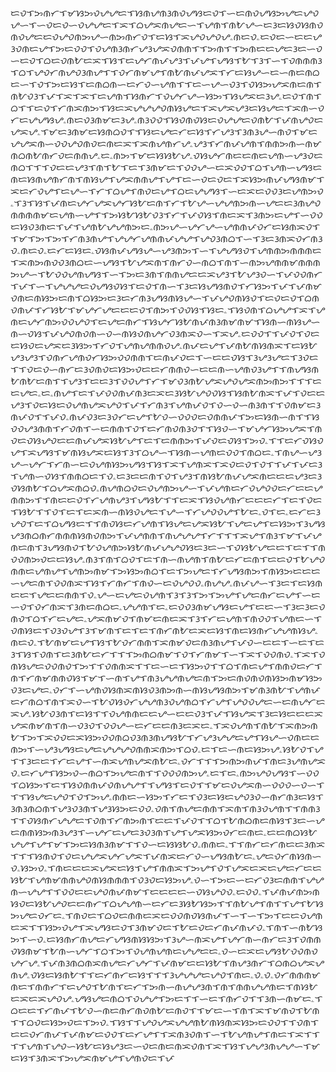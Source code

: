 ᜇᜏᜎᜅᜈᜆᜎᜋᜐᜅᜏᜌᜌᜇᜎᜐᜈᜌᜈᜂᜈᜏᜌᜐᜇᜏᜎᜑᜇᜈᜏᜌᜐᜅᜌᜇᜌᜏᜌᜑᜎᜑᜏᜇᜏᜑᜏᜌᜌᜇᜎᜁᜎᜊᜌᜁᜈᜌᜇᜑᜎᜌᜈᜎᜈᜀᜌᜑᜇᜂᜇᜐᜏᜐᜈᜏᜈᜏᜌᜇᜇᜏᜌᜏᜈᜅᜌᜑᜈᜅᜈᜆᜏᜎᜇᜐᜎᜁᜌᜏᜌᜏᜌۦᜈᜇᜏۦᜇᜏᜇᜑᜇᜇᜌᜂᜏᜈᜇᜌᜎᜅᜇᜏᜏᜎᜏᜌᜈᜂᜈᜆᜌᜂᜌᜁᜏᜈᜈᜎᜎᜅᜈᜎᜎᜅᜈᜇᜇᜌᜇᜂᜇᜑᜏᜑᜇᜏᜎᜊᜇᜏᜈᜀᜇᜁᜎᜐᜎᜇᜌᜆᜈᜉᜌᜂᜎᜉᜌᜎᜌᜐᜎᜀᜎᜂᜎᜑᜎᜏᜈᜈᜈᜂᜎᜊᜎᜌᜏᜆᜈᜌᜏᜂᜈᜌᜎᜎᜏᜆᜈᜋᜌᜎᜈᜀᜈᜉᜌᜁᜎᜆᜇᜐᜌᜑᜇᜑᜈᜇᜈᜊᜇᜑᜎᜏᜎᜅᜇᜐᜎᜇᜈᜊᜈᜑᜇᜆᜏᜑᜌᜈᜎᜎᜇᜑᜌᜑᜏᜂᜎᜏᜐᜅᜌᜁᜈᜇᜈᜎᜈᜀᜏᜂᜎᜉᜎᜁᜎᜁᜎᜇᜌᜈᜎᜐᜈᜆᜎᜏᜌᜆᜌᜑᜐᜅᜎᜐᜌᜁᜇᜂᜌۦᜇᜏᜎᜈᜎᜊᜎᜎᜇᜏᜎᜆᜈᜁᜈᜅᜎᜐᜇᜁᜌᜌᜌᜏᜈᜐᜌᜇᜎᜁᜌᜁᜌᜂᜇᜐᜌᜇᜎᜁᜈᜑᜏᜆᜇᜌᜌᜐᜌۦᜈᜇᜏᜂᜈᜋᜇᜂᜌۦᜈᜂᜏᜏᜎᜐᜏᜈᜏᜐᜇᜏᜌᜌᜇᜏᜈᜀᜎᜉᜈᜌᜏᜇᜌᜁᜌۦᜎᜋᜇᜂᜈᜋᜇᜐᜈᜊᜏᜎᜎᜐᜇᜌᜇᜆᜇᜐᜎᜆᜌᜂᜎᜂᜈᜂᜌᜑᜈᜏᜎᜋᜇᜌᜌᜁᜈᜑᜏᜏᜌᜏᜈᜏᜇᜈᜇᜁᜎᜁᜈᜌᜈᜆᜌۦᜌᜂᜎᜆᜈᜉᜌᜈᜎᜈᜈᜅᜈᜑᜈᜋᜈᜊᜈᜀᜈᜆᜏᜇᜈᜈᜌۦᜇۦᜈᜅᜎᜋᜇᜐᜐᜀᜌۦᜏᜐᜌᜆᜈᜇᜇᜈᜇᜌᜈᜑᜌᜂᜏᜇᜈᜊᜎᜎᜎᜏᜇᜇᜌᜂᜎᜈᜎᜀᜎᜇᜎᜂᜈᜋᜇᜎᜏᜏᜌᜑᜇᜁᜏᜏᜎᜊᜎᜌᜈᜑᜌᜐᜇᜈᜇᜐᜈᜌᜈᜆᜈᜎᜈᜐᜌᜎᜌᜁᜈᜈᜌᜎᜌᜎᜇᜑᜏᜇᜏᜇᜎᜁᜐᜅᜈᜉᜌᜐᜈᜋᜎᜁᜇᜆᜏᜌᜎᜇᜌᜑᜎᜆᜎᜊᜌᜎᜈᜏᜇᜌᜎᜊᜇᜌᜌᜐᜎᜑᜇᜁᜇᜏᜏᜂᜇᜌᜈᜅᜏۦᜎᜂᜎᜐᜎᜉᜈᜇᜌᜆᜌᜁᜌᜆᜐᜀᜇᜈᜎᜆᜎᜀᜌᜑᜌᜌᜈᜅᜈᜑᜌᜇᜇᜂᜈᜌᜏᜈᜈᜈᜈᜋᜇᜌᜈᜑᜌᜎᜎᜅᜐᜀᜐᜀᜏᜂᜎᜆᜎᜉᜏᜐᜎᜈᜇᜁᜎᜂᜈᜅᜇᜌᜎᜑᜏᜏᜇᜐᜏᜂᜈᜇᜎᜉᜎᜌᜈᜀᜌᜌᜈᜅᜇۦᜈᜅᜌᜑᜌᜆᜌᜑᜌᜈᜈᜉᜏᜆᜇᜐᜈᜁᜏᜎᜎᜋᜎᜅᜎᜅᜎᜆᜈᜂᜈᜌᜎᜌᜌᜆᜌᜈᜈᜉᜌᜌᜎᜌᜏᜂᜈᜊᜎᜑᜎᜂᜇᜂᜈᜁᜏᜆᜈᜂᜏۦᜈᜇᜏۦᜇᜆᜇᜐᜇۦᜏᜐᜈᜉᜌᜐᜌᜑᜌᜂᜈᜅᜎᜑᜎᜌᜌᜐᜏᜎᜌᜈᜈᜅᜈᜈᜈᜇᜎᜁᜈᜅᜈᜏᜏᜂᜈᜊᜇᜑᜌᜐᜎᜀᜌᜁᜈᜎᜈᜆᜏᜑᜈᜊᜎᜈᜎᜑᜈᜅᜌᜈᜈᜋᜈᜈᜈᜅᜌᜑᜎᜀᜏᜏᜌᜈᜌᜐᜎᜑᜎᜅᜇᜂᜈᜎᜈᜈᜌᜇᜇᜁᜌᜂᜎᜀᜌᜂᜏᜑᜎᜉᜏᜏᜈᜆᜎᜉᜎᜑᜎᜌᜌᜌᜇᜏᜌᜐᜏᜐᜎᜇᜏᜎᜈᜑᜎᜂᜇᜐᜌᜐᜈᜏᜎᜆᜐᜅᜎᜉᜎᜉᜈᜋᜏᜈᜇᜈᜐᜅᜇᜈᜎᜊᜐᜅᜇᜂᜇᜆᜈᜂᜌᜐᜈᜐᜌᜑᜎᜉᜌᜏᜈᜐᜏᜎᜇᜏᜇᜏᜎᜊᜈᜏᜈᜉᜎᜆᜐᜀᜎᜋᜌᜆᜌᜇᜇᜇᜏᜎᜈᜅᜎᜏᜏᜐᜎᜐᜇۦᜎᜐᜏᜈᜎᜊᜌᜌᜎᜁᜎᜌᜈᜇᜌᜆᜈᜅᜏᜏᜌᜏᜎᜇᜌᜇᜈᜆᜎᜐᜌᜆᜐᜀᜈᜉᜈᜂᜈᜋᜈᜋᜎᜐᜈᜑᜈᜐᜌᜑᜈᜑᜏᜐᜎᜉᜌᜏᜈᜏᜈᜑᜏᜑᜈᜐᜏᜈᜌᜆᜏᜂᜈᜁᜏᜑᜎᜁᜌۦᜇᜏᜏᜎᜎᜉᜏᜎᜏᜇᜇᜐᜏᜇᜌᜁᜇᜂᜐᜅᜎᜆᜏᜎᜌᜈᜌᜈᜈᜏᜌۦᜈᜉᜇᜌᜎᜉᜈᜀᜈᜐᜈᜁᜎᜇᜐᜀᜌᜂᜌᜂᜎᜏᜈᜆᜌᜈᜏᜆᜐᜅᜏᜏᜈᜈᜎᜇᜈᜉᜏᜇᜎᜑᜇᜇᜏᜐᜎᜂᜌᜂᜌᜇᜎᜂᜏᜇᜎᜎᜏᜇᜏᜑᜈᜆᜇᜂᜏᜈᜏᜇᜐᜅᜏᜇᜇᜆᜈᜈᜏᜑᜇᜇᜈᜑᜌᜈᜏᜂᜌᜎᜎᜈᜌᜐᜈᜀᜈᜀᜇᜈᜎᜎᜌᜂᜎᜇᜇᜂᜎᜏᜏᜌᜎᜆᜎᜋᜏᜂᜈᜀᜌᜁᜌᜏᜌᜁᜈᜅᜈᜅᜎᜎᜎᜇᜇᜌᜇۦᜇۦᜈᜌᜎᜇᜎᜉᜏᜏᜈᜉᜈᜂᜇᜁᜇᜂᜐᜀᜌᜏᜏᜐᜎᜐᜈᜀᜈᜁᜎᜉᜎᜏᜇᜇᜌᜂᜎᜏᜇᜐᜇᜏᜌᜈᜌᜁᜌᜏᜎᜉᜎᜆᜈᜂᜎᜌᜈᜉᜏᜎᜏᜑᜏᜑᜈᜂᜈᜎᜎᜏᜈᜋᜇᜂᜈᜉᜏᜎᜎᜉᜏۦᜈᜉᜏᜂᜇᜂᜏᜆᜇᜌᜎᜀᜏᜑᜏᜏᜏᜇᜏᜈᜈᜉᜎᜅᜇᜐᜈᜑᜈᜎᜎᜐᜏᜏᜌᜂᜈᜈᜎᜆᜏᜈᜎᜑᜇᜈᜈᜎᜏᜎᜇᜆᜈᜏᜈᜂᜏᜎᜎᜐᜏᜑᜎᜋᜌᜆᜐᜅᜌᜁᜎᜈᜏᜇᜏᜐᜌᜏᜇᜇᜈᜉᜌᜁᜐᜀᜌᜎᜇᜎᜇᜈᜈᜅᜎᜉᜏᜇᜏᜐᜎᜅᜏۦᜎᜎᜇᜆᜏᜐᜏᜌᜎᜁᜌᜐᜎᜋᜈᜐᜌᜁᜇᜐᜎᜂᜎᜊᜌᜑᜎᜐᜈᜑᜌᜈᜇᜏᜏᜎᜈᜊᜇۦᜎᜈᜌᜑᜌᜂᜌᜑᜌᜆᜎᜆᜈᜑᜇᜏᜌᜈᜐᜅᜌᜐᜎᜐᜎᜁᜎᜌᜈᜁᜎᜁᜏᜇᜏᜎᜏᜎᜎᜉᜎᜉᜇᜂᜎᜌᜈᜑᜏᜐᜎᜈᜈᜊᜇᜎᜏۦᜇᜂᜇᜇᜈᜎᜏᜎᜌᜂᜎᜈᜐᜀᜈᜉᜌᜁᜈᜇᜇᜇᜌᜂᜇᜂᜏᜐᜈᜀᜎᜊᜌᜁᜈᜊᜏۦᜈᜌᜈᜊᜏᜇᜏᜌᜈᜅᜌᜑᜎᜉᜌᜈᜇᜆᜏᜌᜏᜏᜇᜆᜇᜇᜌᜈᜈᜅᜎᜎᜈᜇᜇᜏᜎᜆᜌᜈᜌᜂᜎᜌᜐᜀᜎᜎᜇᜁᜎᜐᜏᜌᜈᜆᜇᜇᜇᜆᜎᜇᜎᜏᜇᜎᜐᜀᜎᜎᜏᜎᜇᜎᜇᜁᜈᜑᜈᜐᜏᜌᜇᜎᜌᜑᜎᜆᜌᜏᜏᜌᜎᜀᜇۦᜏᜎᜇۦᜇᜆᜇᜂᜌᜏᜎᜇᜎᜊᜌᜐᜇᜎᜎᜈᜏᜐᜇᜆᜌᜈᜎᜐᜌᜇᜌᜁᜐᜀᜎᜌᜇᜌᜎᜇᜐᜅᜎᜂᜌᜐᜌᜂᜈᜊᜈᜆᜈᜈᜈᜐᜈᜏᜈᜅᜎᜉᜌᜈᜈᜎᜈᜌᜌᜌᜎᜆᜎᜎᜎᜁᜌᜎᜈᜂᜎᜋᜎᜉᜌᜈᜇᜈᜎᜂᜌᜐᜈᜏᜎᜀᜏᜌᜈᜅᜐᜀᜈᜉᜌᜌᜏᜐᜇᜂᜇᜑᜎᜏᜐᜀᜌᜇᜇᜎᜇᜎᜎᜈᜏᜏᜈᜅᜏᜇᜇᜐᜌۦᜈᜂᜎᜈᜎᜊᜏᜎᜇᜎᜈᜑᜈᜌᜈᜎᜈᜀᜇᜆᜇᜈᜎᜇᜇᜏᜎᜀᜌᜏᜈᜈᜇᜌᜈᜌᜎᜌᜈᜅᜈᜋᜎᜅᜐᜅᜈᜊᜎᜇᜎᜅᜌᜇᜎᜆᜌᜐᜈᜅᜎᜈᜐᜅᜇᜇᜇᜑᜌᜇᜈᜎᜏᜏᜈᜁᜎᜐᜎᜆᜈᜆᜎᜈᜏᜑᜇᜏᜌᜏᜏۦᜈᜌᜌۦᜈᜉᜌᜑᜎᜂᜇᜎᜇᜐᜈᜇᜇᜎᜌᜇᜇᜈᜈᜎᜏۦᜌᜑᜇᜌᜇᜏᜌᜈᜎᜂᜎᜂᜎᜅᜎᜅᜌᜎᜌᜇᜈᜆᜇᜌᜎᜑᜇᜑᜏᜎᜏᜆᜈᜁᜎᜂᜈᜇᜈᜊᜇۦᜌᜌᜈᜎᜇۦᜇᜏᜏᜂᜈᜋᜌᜐᜇᜌᜎᜇᜇᜑᜎᜂᜇᜂᜇᜏᜈᜏᜎᜊᜎᜆᜇᜌᜇۦᜌᜁᜈᜋᜏᜎᜈᜋᜇᜈᜇᜁᜎᜂᜎᜆᜇᜌᜈᜎᜈᜏᜏᜎᜌᜈᜇᜑᜎᜏᜈᜐᜇᜎᜏᜂᜏᜌᜎᜂᜎᜋᜈᜎᜇᜎᜇᜎᜈᜆᜈᜀᜇᜁᜇᜐᜎᜈᜇᜐᜈᜆᜌᜌᜈᜐᜌۦᜈᜇᜏۦᜎᜀᜈᜋᜇᜌᜎᜐᜎᜀᜏᜆᜈᜈᜎᜁᜈᜋᜏᜇᜈᜂᜈᜌᜎᜉᜏᜑᜇᜇᜎᜑᜇᜎᜇᜂᜎᜐᜎᜏᜈᜎᜇᜂᜈᜀᜇᜆᜎᜎᜎᜅᜈᜊᜈᜋᜎᜏᜎᜆᜈᜋᜎᜑᜎᜁᜎᜏᜏᜈᜏۦᜎᜁᜎᜏᜈᜐᜌᜇᜏᜏᜈᜏᜎᜅᜎᜎᜏᜈᜈᜁᜎᜎᜇᜑᜇᜎᜐᜅᜏᜎᜎᜊᜎᜈᜇᜌᜎᜈᜈᜏᜇᜆᜎᜈᜎᜆᜈᜋᜈᜈᜏᜐᜎᜋᜎᜑᜈᜎᜌᜎᜈᜂᜌᜌᜈᜌᜇᜈᜎᜅᜇᜈᜏᜈᜏᜈᜐᜅᜈᜋᜐᜅᜏᜂᜇᜌᜇۦᜏᜆᜎᜑᜌᜈᜏᜐᜈᜁᜈᜐᜏᜂᜈᜅᜈᜑᜈᜐᜌᜐᜈᜅᜎᜋᜈᜂᜈᜀᜎᜌᜈᜉᜇᜆᜈᜊᜎᜈᜎᜁᜏᜑᜎᜀᜏᜐᜏᜆᜌᜌᜈᜂᜏᜌᜈᜊᜎᜆᜌᜎᜌᜏᜏᜌᜇᜑᜇᜈᜌᜆᜇᜁᜌۦᜐᜀᜏᜂᜈᜎᜇᜐᜎᜎᜏᜌᜈᜈᜇᜇᜌᜑᜇᜇᜏᜂᜎᜉᜎᜐᜌᜁᜎᜂᜇᜐᜇᜇᜇᜁᜌᜁᜈᜋᜈᜎᜈᜑᜏᜂᜏᜎᜏᜏᜌᜑᜇᜆᜇᜇᜈᜂᜇᜁᜇۦᜎᜁᜏᜌᜈᜎᜈᜀᜎᜁᜈᜅᜈᜀᜎᜅᜎᜁᜏᜏᜇᜁᜐᜅᜏᜏᜈᜊᜏᜂᜈᜂᜈᜌᜐᜀᜎᜆᜌᜂᜌᜌᜇᜌᜎᜐᜌᜑᜏᜈᜇᜇᜈᜅᜎᜑᜌᜂᜌᜐᜇᜌᜇᜌᜌᜌᜏᜈᜈᜁᜈᜅᜎᜊᜏۦᜇᜎᜇᜑᜈᜇᜐᜅᜌۦᜐᜀᜏᜎᜌᜎᜎᜂᜇᜇᜎᜆᜇᜌᜎᜑᜈᜁᜌᜈᜌᜁᜈᜀᜇۦᜏᜆᜎᜎᜎᜅᜈᜅᜈᜉᜎᜈᜇᜂᜌᜈᜌᜁᜏۦᜇᜆᜌᜎᜐᜅᜏᜑᜈᜊᜎᜅᜌᜇᜈᜎᜎᜏᜏᜏᜈᜅᜌۦᜇᜎᜇۦᜈᜅᜌᜏᜌᜐᜎᜑᜏᜏᜎᜊᜐᜅᜎᜇᜎᜐᜏᜈᜈᜉᜏᜈᜌᜌᜎᜎᜌᜐᜎᜇᜏᜎᜎᜋᜇᜏᜌᜁᜈᜑᜏᜏᜏᜑᜏᜑᜎᜎᜎᜐᜌᜇᜌᜏᜎᜏᜎᜅᜌۦᜈᜈᜇᜑᜐᜅᜎᜆᜇᜎᜏᜂᜇᜐᜇᜌᜏᜂᜏᜑᜈᜆᜈᜂᜇᜐᜎᜂᜈᜂᜈᜊᜈᜎᜌᜂᜏᜂᜈᜎᜌᜂᜐᜅᜇᜏᜏۦᜏᜈᜎᜈᜌᜇᜈᜈᜎᜁᜈᜎᜈᜂᜏᜌᜈᜎᜎᜈᜈᜂᜎᜎᜏᜐᜈᜆᜌᜌᜇᜎᜏᜈᜎᜆᜈᜅᜈᜎᜇᜇᜎᜉᜏᜎᜎᜊᜎᜀᜈᜊᜈᜇᜈᜐᜎᜂᜇᜑᜌᜇᜈᜈᜐᜅᜈᜂᜌᜂᜎᜑᜌᜆᜇᜌᜇᜂᜏᜂᜈᜎᜌᜎᜌᜁᜐᜅᜏᜆᜇᜈᜇۦᜇᜇᜈᜊᜐᜀᜌᜌᜎᜌᜎᜋᜎᜅᜇᜐᜈᜂᜈᜋᜎᜎᜏᜑᜇᜐᜐᜀᜏۦᜈᜈᜇۦᜎᜎᜈᜆᜇᜆᜈᜇᜇᜂᜈᜁᜎᜎᜎᜐᜈᜏᜎᜏᜇᜌᜌᜁᜌᜆᜌᜁᜎᜉᜈᜁᜇᜆᜏᜑᜌᜐᜈᜀᜇۦᜌᜇᜏᜆᜈᜐᜈᜑᜏۦᜐᜅᜏۦᜎᜈᜇᜇᜇᜁᜌᜁᜇᜐᜎᜌᜎᜈᜈᜁᜎᜅᜌᜎᜏᜎᜌᜁᜇᜁᜇᜌᜇᜆᜇᜇᜐᜀᜎᜌᜈᜋᜈᜈᜌᜏᜈᜐᜈᜈᜈᜎᜏᜂᜏᜇᜐᜅᜌۦᜏᜑᜎᜅᜇᜑᜇᜆᜏᜂᜇᜈᜈᜎᜌᜌᜈᜑᜌᜌᜎᜎᜏᜏᜇᜇᜌᜏᜈᜉᜈᜋᜎᜇᜇᜇᜇᜑᜏᜐᜌᜏᜏۦᜇᜏᜏۦᜎᜉᜈᜉᜈᜅᜈᜐᜏᜇᜐᜀᜌᜏᜇᜇᜈᜆᜎᜊᜌᜌᜈᜑᜇᜆᜇᜂᜐᜀᜐᜅᜎᜎᜈᜀᜌᜎᜈᜎᜎᜌᜎᜀᜐᜅᜌᜇᜏᜆᜇۦᜎᜈᜏᜇᜎᜊᜏᜇᜈᜈᜇᜁᜇᜏᜏᜈᜏᜐᜈᜉᜎᜑᜎᜑᜎᜅᜎᜇᜇᜏᜌᜈᜇᜁᜎᜎᜐᜅᜏᜌᜎᜁᜌᜐᜇᜏᜎᜂᜈᜋᜏᜇᜎᜀᜇᜏᜇᜆᜈᜉᜈᜉᜏۦᜎᜈᜎᜑᜈᜀᜐᜅᜎᜑᜏۦᜇᜐᜈᜆᜈᜌᜇᜆᜌᜐᜈᜐᜐᜅᜎᜂᜌᜑᜈᜁᜌᜎᜌᜆᜈᜑᜈᜆᜇᜂᜎᜏᜈᜈᜏᜐᜈᜋᜎᜀᜈᜑᜌᜆᜎᜊᜎᜅᜎᜏᜌᜈᜌᜈᜇᜌᜌᜇᜇۦᜏᜑᜇᜁᜇᜌᜐᜀᜏᜏᜈᜏᜌᜆᜌۦᜎᜉᜈᜂᜈᜊᜈᜁᜈᜌᜇᜆᜌᜆᜎᜉᜈᜋᜇᜇᜐᜀᜎᜈᜌᜂᜈᜆᜎᜊᜈᜊᜌᜁᜌᜈᜌۦᜏᜐᜇᜐᜈᜀᜎᜎᜇᜆᜈᜆᜇᜐᜎᜎᜎᜂᜌᜌᜌᜇᜌᜏᜎᜈᜇۦᜏۦᜏۦᜏᜆᜈᜈᜈᜋᜈᜇᜎᜈᜈᜆᜎᜇᜌᜏᜎᜀᜈᜎᜇᜆᜎᜅᜈᜑᜈᜌᜌᜂᜈᜎᜈᜎᜈᜈᜌᜌᜈᜇᜎᜈᜐᜀᜇᜁᜇᜁᜌᜏᜌۦᜌᜐᜌᜇᜈᜊᜎᜏᜌᜌᜎᜅᜇᜎᜎᜑᜇᜎᜈᜆᜏᜎᜎᜂᜈᜑᜈᜋᜇۦᜎᜊᜇᜇᜎᜆᜈᜉᜎᜀᜏᜑᜈᜇᜈᜆᜈᜏᜈᜀᜇᜈᜏᜎᜎᜋᜇᜑᜎᜈᜎᜁᜎᜋᜈᜏᜎᜀᜈᜎᜎᜊᜏᜇᜐᜅᜏᜇᜎᜅᜏۦᜎᜐᜎᜎᜌᜏᜌᜁᜌᜌᜈᜀᜈᜐᜈᜁᜐᜅᜇᜏᜏᜎᜎᜏᜈᜎᜇᜇᜏᜆᜈᜉᜎᜉᜈᜋᜇᜏᜏᜎᜇᜆᜌᜎᜎᜁᜈᜂᜏᜈᜎᜑᜎᜀᜌᜈᜌᜎᜈᜇᜎᜁᜎᜎᜎᜎᜌᜈᜎᜌᜏᜑᜐᜀᜇᜐᜌᜂᜇᜑᜏᜇᜈᜇᜈᜁᜏᜈᜎᜁᜎᜐᜎᜌᜌᜂᜈᜌᜌᜑᜎᜋᜇᜐᜎᜂᜈᜁᜎᜅᜌᜁᜈᜋᜌᜎᜌᜈᜏᜇᜎᜉ 
